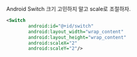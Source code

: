 Android Switch 크기 고민하지 말고 scale로 조절하자.

```xml
<Switch
        android:id="@+id/switch"
        android:layout_width="wrap_content"
        android:layout_height="wrap_content"
        android:scaleX="2"
        android:scaleY="2"/>
```


